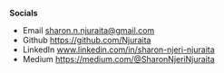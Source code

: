  **Socials**
- Email  <sharon.n.njuraita@gmail.com>
- Github <https://github.com/Njuraita>
- LinkedIn www.linkedin.com/in/sharon-njeri-njuraita
- Medium <https://medium.com/@SharonNjeriNjuraita>


